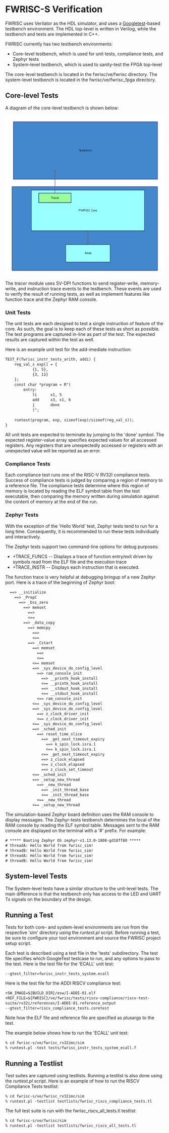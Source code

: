 # FWRISC-S Verification

FWRISC uses Verilator as the HDL simulator, and uses a [Googletest](https://github.com/abseil/googletest)-based testbench environment. The HDL top-level is written 
in Verilog, while the testbench and tests are implemented in C++.

FWRISC currently has two testbench environments:
- Core-level testbench, which is used for unit tests, compliance tests, and Zephyr tests
- System-level testbench, which is used to sanity-test the FPGA top-level

The core-level testbench is located in the fwrisc/ve/fwrisc directory. The system-level testbench 
is located in the fwrisc/ve/fwrisc_fpga directory.

## Core-level Tests

A diagram of the core-level testbench is shown below:


![alt text](imgs/unit_testbench_crop.png)

The _tracer_ module uses SV-DPI functions to send register-write, memory-write, and instruction trace 
events to the testbench. These events are used to verify the result of running tests, as well
as implement features like function trace and the Zephyr RAM console.


### Unit Tests

The unit tests are each designed to test a single instruction of feature of the core. As such,
the goal is to keep each of these tests as short as possible. The test programs are captured
in-line as part of the test. The expected results are captured within the test as well.

Here is an example unit test for the add-imediate instruction:

```
TEST_F(fwrisc_instr_tests_arith, addi) {
	reg_val_s exp[] = {
			{1, 5},
			{3, 11}
	};
	const char *program = R"(
		entry:
			li		x1, 5
			add		x3, x1, 6
			j		done
			)";

	runtest(program, exp, sizeof(exp)/sizeof(reg_val_s));
}
```

All unit tests are expected to terminate by jumping to the 'done' symbol. The expected register-value array
specifies expected values for all accessed registers. Any registers that are unexpectedly accessed or
registers with an unexpected value will be reported as an error.

### Compliance Tests
Each compliance test runs one of the RISC-V RV32I compliance tests. Success of compliance tests is 
judged by comparing a region of memory to a reference file. The compliance tests determine where this
region of memory is located by reading the ELF symbol table from the test executable, then comparing
the memory written during simulation against the content of memory at the end of the run.


### Zephyr Tests
With the exception of the 'Hello World' test, Zephyr tests tend to run for a long time. Consequently, 
it is recommended to run these tests individually and interactively. 

The Zephyr tests support two command-line options for debug purposes:
- +TRACE_FUNCS -- Displays a trace of function entry/exit driven by symbols read from the ELF file and the execution trace
- +TRACE_INSTR -- Displays each instruction that is executed.

The function trace is very helpful at debugging bringup of a new Zephyr port. Here is a trace of the beginning of Zephyr boot:

```
  ==> __initialize
    ==> _PrepC
      ==> _bss_zero
        ==> memset
          ==> 
          <== 
        ==> _data_copy
          ==> memcpy
            ==> 
            <== 
          ==> _Cstart
            ==> memset
              ==> 
              <== 
            <== memset
            ==> _sys_device_do_config_level
              ==> ram_console_init
                ==> __printk_hook_install
                <== __printk_hook_install
                ==> __stdout_hook_install
                <== __stdout_hook_install
              <== ram_console_init
            <== _sys_device_do_config_level
            ==> _sys_device_do_config_level
              ==> z_clock_driver_init
              <== z_clock_driver_init
            <== _sys_device_do_config_level
            ==> _sched_init
              ==> reset_time_slice
                ==> _get_next_timeout_expiry
                  ==> k_spin_lock.isra.1
                  <== k_spin_lock.isra.1
                <== _get_next_timeout_expiry
                ==> z_clock_elapsed
                <== z_clock_elapsed
                ==> z_clock_set_timeout
            <== _sched_init
            ==> _setup_new_thread
              ==> _new_thread
                ==> _init_thread_base
                <== _init_thread_base
              <== _new_thread
            <== _setup_new_thread
```

The simulation-based Zephyr board definition uses the RAM console to display messages. The Zephyr-tests testbench
determines the local of the RAM console by reading the ELF symbol table. Messages sent to the RAM console are 
displayed on the terminal with a '#' prefix. For example:

```
# ***** Booting Zephyr OS zephyr-v1.13.0-1808-gd18ff80 *****
# threadA: Hello World from fwrisc_sim!
# threadB: Hello World from fwrisc_sim!
# threadA: Hello World from fwrisc_sim!
# threadB: Hello World from fwrisc_sim!

```


## System-level Tests
The System-level tests have a similar structure to the unit-level tests. The main difference is that the testbench
only has access to the LED and UART Tx signals on the boundary of the design.


## Running a Test

Tests for both core- and system-level environments are run from the respective 'sim' directory using the _runtest.pl_ script. 
Before running a test, be sure to configure your tool environment and source the FWRISC project setup script.

Each test is described using a test file in the 'tests' subdirectory. The test file specifies which GoogleTest 
testcase to run, and any options to pass to the test. Here is the test file for the 'ECALL' unit test:

```
--gtest_filter=fwrisc_instr_tests_system.ecall
```

Here is the test file for the ADDI RISCV compliance test:

```
+SW_IMAGE=${BUILD_DIR}/esw/I-ADDI-01.elf
+REF_FILE=${FWRISC}/ve/fwrisc/tests/riscv-compliance/riscv-test-suite/rv32i/references/I-ADDI-01.reference_output
--gtest_filter=riscv_compliance_tests.coretest

``` 

Note how the ELF file and reference file are specified as plusargs to the test.

The example below shows how to run the 'ECALL' unit test:

```
% cd fwrisc-s/ve/fwrisc_rv32imc/sim
% runtest.pl -test tests/fwrisc_instr_tests_system_ecall.f
```


## Running a Testlist

Test suites are captured using testlists. Running a testlist is also done using the _runtest.pl_ script. 
Here is an example of how to run the RISCV Compliance Tests testlist:

```
% cd fwrisc-s/ve/fwrisc_rv32imc/sim
% runtest.pl -testlist testlists/fwrisc_riscv_compliance_tests.tl
```


The full test suite is run with the fwrisc_riscv_all_tests.tl testlist:

```
% cd fwrisc-s/ve/fwrisc/sim
% runtest.pl -testlist testlists/fwrisc_riscv_all_tests.tl
```

